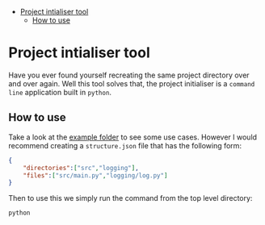 - [Project intialiser tool](#project-intialiser-tool)
  - [How to use](#how-to-use)

# Project intialiser tool

Have you ever found yourself recreating the same project directory over and over again. Well this tool solves that, the project initialiser is a `command line` application built in `python`.

## How to use

Take a look at the [example folder](https://github.com/BenjaminWills/project-initialiser/tree/master/example_usecases) to see some use cases. However I would recommend creating a `structure.json` file that has the following form:

```JSON
{
    "directories":["src","logging"],
    "files":["src/main.py","logging/log.py"]
}
```

Then to use this we simply run the command from the top level directory:

```sh
python
```
